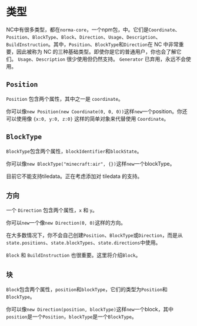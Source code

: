 # 类型

NC中有很多类型，都在`norma-core`，一个npm包，中。它们是`Coordinate`、`Position`、`BlockType`、`Block`、`Direction`、`Usage`、`Description`、`BuildInstruction`。其中，`Position`、`BlockType`和`Direction`在 NC 中非常重要，因此被称为 NC 的三种基础类型。即使你是它的普通用户，你也会了解它们。 `Usage`、`Description` 很少使用但仍然支持。 `Generator` 已弃用，永远不会使用。

## `Position`

`Position` 包含两个属性，其中之一是 `coordinate`。

你可以像`new Position(new Coordinate(0, 0, 0))`这样`new`一个position。你还可以使用像 `{x:0, y:0, z:0}` 这样的简单对象来代替使用 `Coordinate`。

## `BlockType`

`BlockType`包含两个属性，`blockIdentifier`和`blockState`。

你可以像`new BlockType("minecraft:air", {})`这样`new`一个blockType。

目前它不能支持tiledata。正在考虑添加对 tiledata 的支持。

## `方向`

一个 `Direction` 包含两个属性，`x` 和 `y`。

你可以`new`一个像`new Direction(0, 0)`这样的方向。



在大多数情况下，你不会自己创建`Position`、`BlockType`或`Direction`，而是从`state.positions`、`state.blockTypes`、`state.directions`中使用。

`Block` 和 `BuildInstruction` 也很重要。这里将介绍`Block`。

## `块`

`Block`包含两个属性，`position`和`blockType`，它们的类型为`Position`和`BlockType`。

你可以像`new Direction(position, blockType)`这样`new`一个block，其中`position`是一个`Position`，`blockType`是一个`BlockType`。
